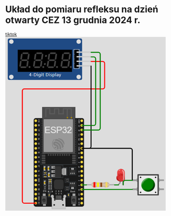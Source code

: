 # Układ do pomiaru refleksu na dzień otwarty CEZ 13 grudnia 2024 r.
[tiktok](https://www.tiktok.com/@cezstalowawola/video/7448272293739924758)  
![schemat](https://github.com/gcygan2/reflex/blob/main/schemat.png)  

